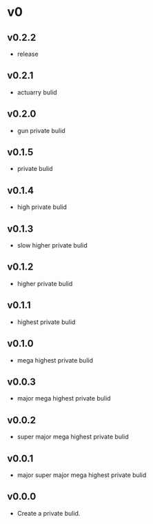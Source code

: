 # v0
## v0.2.2
- release
## v0.2.1
- actuarry bulid
## v0.2.0
- gun private bulid
## v0.1.5
- private bulid
## v0.1.4
- high private bulid
## v0.1.3
- slow higher private bulid
## v0.1.2
- higher private bulid
## v0.1.1
- highest private bulid
## v0.1.0
- mega highest private bulid
## v0.0.3
- major mega highest private bulid
## v0.0.2
- super major mega highest private bulid
## v0.0.1
- major super major mega highest private bulid
## v0.0.0
- Create a private bulid.
